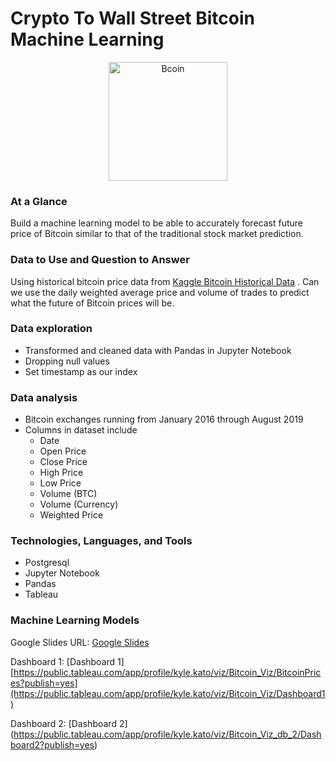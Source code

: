 # Crypto To Wall Street Bitcoin Machine Learning
<p align="center">

<img width="190" alt="Bcoin" src="https://user-images.githubusercontent.com/96508478/180898343-791d1734-97f1-4f7b-934a-69fd1ac37d7d.png">

</p>

### At a Glance
Build a machine learning model to be able to accurately forecast future price of Bitcoin similar to that of the traditional stock market prediction.

### Data to Use and Question to Answer
Using historical bitcoin price data from [Kaggle Bitcoin Historical Data](https://www.kaggle.com/code/smartsunny/starter-bitcoin-historical-data-1d758000-5/data) . Can we use the daily weighted average price and volume of trades to predict what the future of Bitcoin prices will be.

### Data exploration 
* Transformed and cleaned data with Pandas in Jupyter Notebook 
* Dropping null values 
* Set timestamp as our index

### Data analysis

* Bitcoin exchanges running from January 2016 through August 2019
* Columns in dataset include
  * Date
  * Open Price
  * Close Price
  * High Price
  * Low Price
  * Volume (BTC)
  * Volume (Currency)
  * Weighted Price

### Technologies, Languages, and Tools

* Postgresql
* Jupyter Notebook
* Pandas
* Tableau

### Machine Learning Models




Google Slides URL:
[Google Slides](https://docs.google.com/presentation/d/1VHeZ6MnNOmpg_0YzP9D0KMj80vfIzco-kuI5W7_4aqA/edit#slide=id.p)

Dashboard 1:
[Dashboard 1]
[https://public.tableau.com/app/profile/kyle.kato/viz/Bitcoin_Viz/BitcoinPrices?publish=yes](https://public.tableau.com/app/profile/kyle.kato/viz/Bitcoin_Viz/Dashboard1)

Dashboard 2:
[Dashboard 2]
(https://public.tableau.com/app/profile/kyle.kato/viz/Bitcoin_Viz_db_2/Dashboard2?publish=yes)
